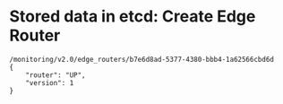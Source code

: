 # Stored data in etcd: Create Edge Router

```
/monitoring/v2.0/edge_routers/b7e6d8ad-5377-4380-bbb4-1a62566cbd6d
{
    "router": "UP", 
    "version": 1
}
```

